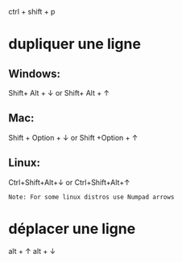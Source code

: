 
ctrl + shift + p

#  dupliquer une ligne
## Windows:
Shift+ Alt + ↓ or Shift+ Alt + ↑

## Mac:
Shift + Option + ↓ or Shift +Option + ↑

## Linux:
Ctrl+Shift+Alt+↓ or Ctrl+Shift+Alt+↑

    Note: For some linux distros use Numpad arrows


#  déplacer une ligne
alt + ↑     alt + ↓
